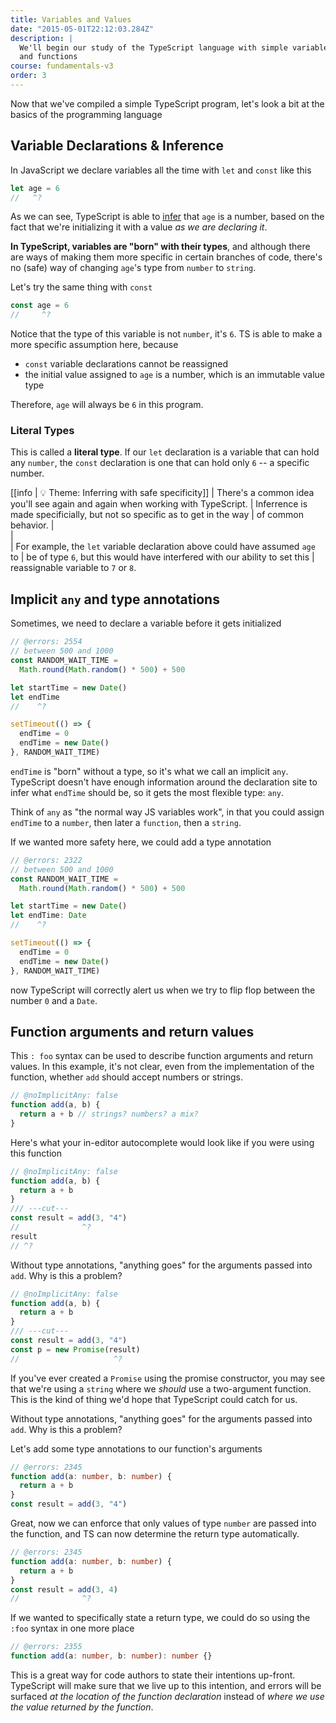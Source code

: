 ```yaml
---
title: Variables and Values
date: "2015-05-01T22:12:03.284Z"
description: |
  We'll begin our study of the TypeScript language with simple variables
  and functions
course: fundamentals-v3
order: 3
---
```


Now that we've compiled a simple TypeScript program, let's look a bit at
the basics of the programming language

## Variable Declarations & Inference

In JavaScript we declare variables all the time with `let` and `const` like this

```ts twoslash
let age = 6
//   ^?
```

As we can see, TypeScript is able to [infer](https://www.typescriptlang.org/docs/handbook/type-inference.html) that `age` is a number, based on the
fact that we're initializing it with a value _as we are declaring it_.

**In TypeScript, variables are "born" with their types**, and although
there are ways of making them more specific in certain branches of code,
there's no (safe) way of changing `age`'s type from `number` to `string`.

Let's try the same thing with `const`

```ts twoslash
const age = 6
//     ^?
```

Notice that the type of this variable is not `number`, it's `6`. TS is able to make
a more specific assumption here, because

- `const` variable declarations cannot be reassigned
- the initial value assigned to `age` is a number, which is an immutable value type

Therefore, `age` will always be `6` in this program.

### Literal Types

This is called a **literal type**. If our `let` declaration is a variable
that can hold any `number`, the `const` declaration is one that can hold only `6` --
a specific number.

[[info | :bulb: Theme: Inferring with safe specificity]]
| There's a common idea you'll see again and again when working with TypeScript.
| Inferrence is made specificially, but not so specific as to get in the way
| of common behavior.
| <br />
| <br />
| For example, the `let` variable declaration above could have assumed `age` to
| be of type `6`, but this would have interfered with our ability to set this
| reassignable variable to `7` or `8`.

## Implicit `any` and type annotations

Sometimes, we need to declare a variable before it gets initialized

```ts twoslash
// @errors: 2554
// between 500 and 1000
const RANDOM_WAIT_TIME =
  Math.round(Math.random() * 500) + 500

let startTime = new Date()
let endTime
//    ^?

setTimeout(() => {
  endTime = 0
  endTime = new Date()
}, RANDOM_WAIT_TIME)
```

`endTime` is "born" without a type, so it's what we call an implicit `any`. 
TypeScript doesn't have enough information around the declaration site to infer 
what `endTime` should be, so it gets the most flexible type: `any`.

Think of `any` as "the normal way JS variables work", in that you could assign 
`endTime` to a `number`, then later a `function`, then a `string`.

If we wanted more safety here, we could add a type annotation

```ts twoslash
// @errors: 2322
// between 500 and 1000
const RANDOM_WAIT_TIME =
  Math.round(Math.random() * 500) + 500

let startTime = new Date()
let endTime: Date
//    ^?

setTimeout(() => {
  endTime = 0
  endTime = new Date()
}, RANDOM_WAIT_TIME)
```

now TypeScript will correctly alert us when we try to flip flop between the number `0` and
a `Date`.

## Function arguments and return values

This `: foo` syntax can be used to describe function arguments and return values.
In this example, it's not clear, even from the implementation of the function,
whether `add` should accept numbers or strings.

```ts twoslash
// @noImplicitAny: false
function add(a, b) {
  return a + b // strings? numbers? a mix?
}
```

Here's what your in-editor autocomplete would look like if you were using this function

```ts twoslash
// @noImplicitAny: false
function add(a, b) {
  return a + b
}
/// ---cut---
const result = add(3, "4")
//              ^?
result
// ^?
```

Without type annotations, "anything goes" for the arguments passed into `add`. Why is this a problem?

```ts twoslash
// @noImplicitAny: false
function add(a, b) {
  return a + b
}
/// ---cut---
const result = add(3, "4")
const p = new Promise(result)
//                     ^?
```

If you've ever created a `Promise` using the promise constructor, you may see
that we're using a `string` where we _should_ use a two-argument function. This
is the kind of thing we'd hope that TypeScript could catch for us.

Without type annotations, "anything goes" for the arguments passed into `add`. Why is this a problem?

Let's add some type annotations to our function's arguments

```ts twoslash
// @errors: 2345
function add(a: number, b: number) {
  return a + b
}
const result = add(3, "4")
```

Great, now we can enforce that only values of type `number` are passed into the function,
and TS can now determine the return type automatically.

```ts twoslash
// @errors: 2345
function add(a: number, b: number) {
  return a + b
}
const result = add(3, 4)
//              ^?
```

If we wanted to specifically state a return type, we could do so using the `:foo` syntax in one more place

```ts twoslash
// @errors: 2355
function add(a: number, b: number): number {}
```

This is a great way for code authors to state their intentions up-front. TypeScript will make sure
that we live up to this intention, and errors will be surfaced _at the location of the function declaration_
instead of _where we use the value returned by the function_.
